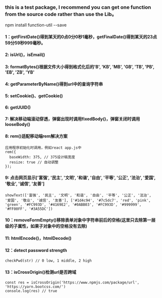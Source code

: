 ### this is a test package, I recommend you can get one function from the source code rather than use the Lib。

npm install function-util --save

#### 1：getFirstDate()得到某天的0点0分0秒1毫秒，getFinalDate()得到某天的23点59分59秒999毫秒。

#### 2: isUrl()，isEmail()

#### 3: formatBytes()根据文件大小得到格式化后的'B', 'KB', 'MB', 'GB', 'TB', 'PB', 'EB', 'ZB', 'YB'

#### 4: getParameterByName()得到url中的查询字符串

#### 5: setCookie()、getCookie()

#### 6: getUUID()

#### 7: 解决移动端滚动穿透，弹窗出现时调用fixedBody()，弹窗关闭时调用looseBody()

#### 8: rem()适配移动端rem解决方案
```
应用程序初始化时调用，例如react app.js中
rem({
  baseWidth: 375, // 375设计稿宽度
  resize: true // 自动调整
});
```

#### 9: 点击网页显示['富强', '民主', '文明', '和谐', '自由', '平等', '公正', '法治', '爱国', '敬业', '诚信', '友善']
```
showText(['富强', '民主', '文明', '和谐', '自由', '平等', '公正', '法治', '爱国', '敬业', '诚信', '友善'], ['#1d4c94', '#7c5dc7', 'red', 'pink', 'green', '#FC993D', '#4169E2', '#0ABB03', '#FC993D', '#999999', '#FF00FF', '#3A55DC'])
```

#### 10：removeFormEmpty()移除表单对象中字符串前后的空格(这里只去除第一层级的子属性，如果子对象中的空格没有去除)

#### 11: htmlEncode()，htmlDecode()

#### 12：detect password strength
```
checkPwd(str) // 0 low, 1 middle, 2 high
```
#### 13：isCrossOrigin()检测url是否跨域
```
const res = isCrossOrigin('https://www.npmjs.com/package/url', 'https://yarn.bootcss.com/')
console.log(res) // true
```